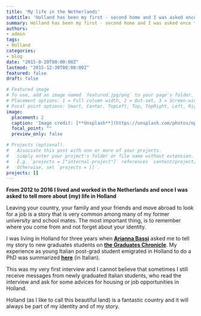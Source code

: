```yaml
---
title: 'My life in the Netherlands'
subtitle: 'Holland has been my first - second home and I was asked once to tell more about my experience in the Netherlands'
summary: Holland has been my first - second home and I was asked once to tell more about my experience in the Netherlands.
authors:
- admin
tags:
- Holland
categories:
- blog
date: "2015-0-20T00:00:00Z"
lastmod: "2015-12-30T00:00:00Z"
featured: false
draft: false

# Featured image
# To use, add an image named `featured.jpg/png` to your page's folder.
# Placement options: 1 = Full column width, 2 = Out-set, 3 = Screen-width
# Focal point options: Smart, Center, TopLeft, Top, TopRight, Left, Right, BottomLeft, Bottom, BottomRight
image:
  placement: 2
  caption: 'Image credit: [**Unsplash**](https://unsplash.com/photos/npxXWgQ33ZQ)'
  focal_point: ""
  preview_only: false

# Projects (optional).
#   Associate this post with one or more of your projects.
#   Simply enter your project's folder or file name without extension.
#   E.g. `projects = ["internal-project"]` references `content/project/deep-learning/index.md`.
#   Otherwise, set `projects = []`.
projects: []
---
```


**From 2012 to 2016 I lived and worked in the Netherlands and once I was asked to tell more about (my) life in Holland**

Leaving your country, your family and your friends and move abroad to look for a job is a story that is very common among many of my former university and school mates. The most important thing, is to remember where you come from and not forget about your identity. 


I was living in Holland for three years when [**Arianna Bassi**](https://www.linkedin.com/in/arianna-bassi-827b3b27/?originalSubdomain=it) asked me to tell my story to new graduates students on [**the Graduates Chronicle**](https://www.thegraduateschronicle.it/). 
My experience as young Italian post-grad student emigrated in Holland to do a PhD was summarized [**here**](https://www.thegraduateschronicle.it/blog/2015/05/essere-un-ricercatore-in-olanda/) (in Italian).


This was my very first interview and I cannot believe that sometimes I still receive messages from newly graduated Italian students, who read the interview and ask for some advices for housing or job opportunities in Holland.


Holland (as I like to call this beautiful land) is a fantastic country and it will always be part of my identity and of my story.

